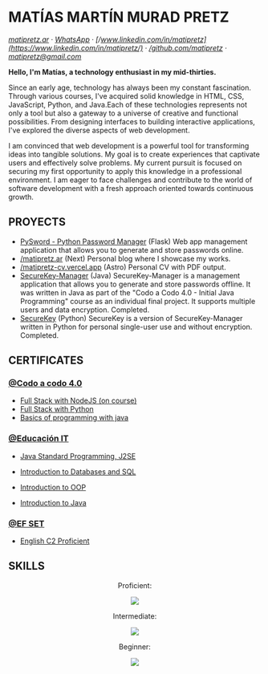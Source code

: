 # MATÍAS MARTÍN MURAD PRETZ  

_[matipretz.ar](https://matipretz.ar/) · [WhatsApp](https://tinyurl.com/acces1) · [/www.linkedin.com/in/matipretz](https://www.linkedin.com/in/matipretz/) · [/github.com/matipretz](https://github.com/matipretz) · [matipretz@gmail.com](mailto:matipretz@gmail.com?subject=[CV])_  


**Hello, I'm Matías, a technology enthusiast in my mid-thirties.**

Since an early age, technology has always been my constant fascination. Through various courses, I've acquired solid knowledge in HTML, CSS, JavaScript, Python, and Java.Each of these technologies represents not only a tool but also a gateway to a universe of creative and functional possibilities. From designing interfaces to building interactive applications, I've explored the diverse aspects of web development.

I am convinced that web development is a powerful tool for transforming ideas into tangible solutions. My goal is to create experiences that captivate users and effectively solve problems. My current pursuit is focused on securing my first opportunity to apply this knowledge in a professional environment. I am eager to face challenges and contribute to the world of software development with a fresh approach oriented towards continuous growth.

## PROYECTS

- [PySword - Python Password Manager](https://pysword.pythonanywhere.com/) (Flask)
    Web app management application that allows you to generate and store passwords online.
- [/matipretz.ar](http://matipretz.ar) (Next)
    Personal blog where I showcase my works.
- [/matipretz-cv.vercel.app](https://matipretz-cv.vercel.app/) (Astro)
    Personal CV with PDF output.
- [SecureKey-Manager](http://github.com/matipretz/SecureKey-Manager) (Java)
    SecureKey-Manager is a management application that allows you to generate and store passwords offline. It was written in Java as part of the "Codo a Codo 4.0 - Initial Java Programming" course as an individual final project. It supports multiple users and data encryption. Completed.
- [SecureKey](http://github.com/matipretz/SecureKey) (Python)
    SecureKey is a version of SecureKey-Manager written in Python for personal single-user use and without encryption. Completed.


## CERTIFICATES

### [@Codo a codo 4.0](https://agenciadeaprendizaje.bue.edu.ar/codo-a-codo/)

- [Full Stack with NodeJS (on course)]()
- [Full Stack with Python](https://drive.google.com/file/d/16YkxBkqEgYPfzsfe8p8_x2EURlHL-ItJ/view)
- [Basics of programming with java](https://drive.google.com/file/d/1NRTS0h5E0a1epArzntPvWQ2vxd34Y-Yu)

### [@Educación IT](https://www.educacionit.com/)

-  [Java Standard Programming, J2SE](https://www.educacionit.com/perfil/matias-martin-murad-pretz-225217/certificado/25229)

- [Introduction to Databases and SQL](https://www.educacionit.com/perfil/matias-martin-murad-pretz-225217/certificado/27282)

- [Introduction to OOP](https://www.educacionit.com/perfil/matias-martin-murad-pretz-225217/certificado/25209)

- [Introduction to Java](https://www.educacionit.com/perfil/matias-martin-murad-pretz-225217/certificado/26726)

### [@EF SET](https://www.efset.org/)

- [English C2 Proficient](https://www.efset.org/cert/oiXghv)


## SKILLS
  <p align="center">Proficient:</p>
  

  <p align="center">
    <a href="https://skillicons.dev">
      <img src="https://skillicons.dev/icons?i=vscode,github,html,css,bootstrap,md" />
    </a>
  </p>
<p align="center"> Intermediate:</p>
  <p align="center">
    <a href="https://skillicons.dev">
      <img src="https://skillicons.dev/icons?i=mongodb,express,react,nodejs,tailwind,java,py,flask,mysql" />
    </a>
  </p>
<p align="center">Beginner:</p>
<p align="center">
    <a href="https://skillicons.dev">
      <img src="https://skillicons.dev/icons?i=ts,nextjs,vercel,astro" />
    </a>
  </p>
